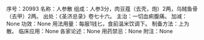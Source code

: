 序号：20993
名称：人参散
组成：人参3分，肉豆蔻（去壳，炮）2两，乌贼鱼骨（去甲）2两。
出处：《圣济总录》卷七十六。
主治：一切血痢腹痛。
加减：None
功效：None
用法用量：每服1钱匕，食前温米饮调下。
制备方法：上为散。
临床应用：None
各家论述：None
用药禁忌：None
附注：None
